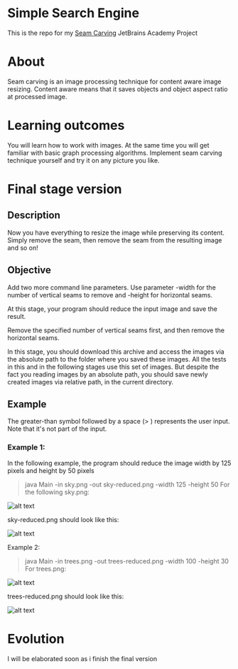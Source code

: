 # Simple Search Engine
This is the repo for my [Seam Carving](https://hyperskill.org/projects/89?goal=347) JetBrains Academy Project

# About
Seam carving is an image processing technique for content aware image resizing.
Content aware means that it saves objects and object aspect ratio at processed image.

# Learning outcomes
You will learn how to work with images. At the same time you will get familiar with basic graph processing algorithms. Implement seam carving technique yourself and try it on any picture you like.

# Final stage version

## Description
Now you have everything to resize the image while preserving its content. Simply remove the seam, then remove the seam from the resulting image and so on!

## Objective
Add two more command line parameters. Use parameter -width for the number of vertical seams to remove and -height for horizontal seams.

At this stage, your program should reduce the input image and save the result.

Remove the specified number of vertical seams first, and then remove the horizontal seams.

In this stage, you should download this archive and access the images via the absolute path to the folder where you saved these images. All the tests in this and in the following stages use this set of images. But despite the fact you reading images by an absolute path, you should save newly created images via relative path, in the current directory.

## Example
The greater-than symbol followed by a space (> ) represents the user input. Note that it's not part of the input.

### Example 1:

In the following example, the program should reduce the image width by 125 pixels and height by 50 pixels

> java Main -in sky.png -out sky-reduced.png -width 125 -height 50
For the following sky.png:

![alt text](https://lh6.googleusercontent.com/3UunASdpPsuGEyiTcm_hpcRkO-HXWiT0AEOYffQPtrtFPgW8C_W4pcCsEVITifZOd0R1alttczfaeeRAVdn8XSL3ZcT1XJ5BPUnoPoR8zgeo-43Pf8cgxWwvjb1gZSm3pmQduG0n)

sky-reduced.png should look like this:

![alt text](https://lh3.googleusercontent.com/_Ym63YhQvvucO8qUSYkpxas2nKdTGTLcRUH_lc7t91f8x7kLwoKk9KX_kbhvKhi3sxQiRadV59evKPcDkehx8rEKM86eSaPP9uhafmliHco6b7TZVGxp_L7ac49H8h2Uc_WL4VRy)


Example 2:

> java Main -in trees.png -out trees-reduced.png -width 100 -height 30
For trees.png:


![alt text](https://lh3.googleusercontent.com/aNYkWYZUYMLihMdtI341OoiBqUOENSBtjm30v950oHtMBm01e_eNo4grjNPgp_MgbqnVu0wX9UVzab47O65h0Dr8HfZv98eHCeGpr5byUcES8c_-gO33feDUfB6R--HndOdcMxrP)

trees-reduced.png should look like this:

![alt text](https://lh6.googleusercontent.com/jjA12yuFxhRWVebJu67Nrqdru6iNi77ak3_UjP6C54LPatfnjYKL1FplB8D2G0WpZhqK6qIRgA65gbOEQFigu99Nx1H-SvhVWhOscUJvlpYDN4LZynRXn__nR5131iIRZFWr8pRX)

# Evolution
I will be elaborated soon as i finish the final version
